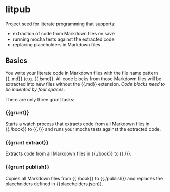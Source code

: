 litpub
======

Project seed for literate programming that supports:

* extraction of code from Markdown files on save
* running mocha tests against the extracted code
* replacing placeholders in Markdown files

## Basics

You write your literate code in Markdown files with the file name pattern {{*.*.md}} (e.g. {{*.js*md}}. All code blocks from those Markdown files will be extracted into new files without the {{.md}} extension. *Code blocks need to be indented by four spaces*.

There are only three grunt tasks:

### {{grunt}}

Starts a watch process that extracts code from all Markdown files in {{./book}} to {{./}} and runs your mocha tests against the extracted code.

### {{grunt extract}}

Extracts code from all Markdown files in {{./book}} to {{./}}.

### {{grunt publish}}

Copies all Markdown files from {{./book}} to {{./publish}} and replaces the placeholders defined in {{placeholders.json}}.